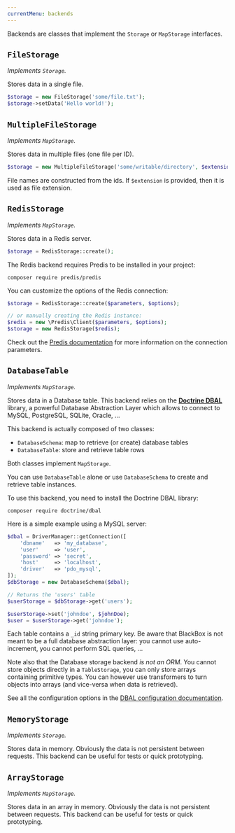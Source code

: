 ```yaml
---
currentMenu: backends
---
```


Backends are classes that implement the `Storage` or `MapStorage` interfaces.

## `FileStorage`

*Implements `Storage`.*

Stores data in a single file.

```php
$storage = new FileStorage('some/file.txt');
$storage->setData('Hello world!');
```

## `MultipleFileStorage`

*Implements `MapStorage`.*

Stores data in multiple files (one file per ID).

```php
$storage = new MultipleFileStorage('some/writable/directory', $extension = 'txt');
```

File names are constructed from the ids. If `$extension` is provided, then it is used as file extension.

## `RedisStorage`

*Implements `MapStorage`.*

Stores data in a Redis server.

```php
$storage = RedisStorage::create();
```

The Redis backend requires Predis to be installed in your project:

```
composer require predis/predis
```

You can customize the options of the Redis connection:

```php
$storage = RedisStorage::create($parameters, $options);

// or manually creating the Redis instance:
$redis = new \Predis\Client($parameters, $options);
$storage = new RedisStorage($redis);
```

Check out the [Predis documentation](https://github.com/nrk/predis) for more information on the connection parameters.

## `DatabaseTable`

*Implements `MapStorage`.*

Stores data in a Database table. This backend relies on the [**Doctrine DBAL**](http://docs.doctrine-project.org/projects/doctrine-dbal/en/latest/) library, a powerful Database Abstraction Layer which allows to connect to MySQL, PostgreSQL, SQLite, Oracle, …

This backend is actually composed of two classes:

- `DatabaseSchema`: map to retrieve (or create) database tables
- `DatabaseTable`: store and retrieve table rows

Both classes implement `MapStorage`.

You can use `DatabaseTable` alone or use `DatabaseSchema` to create and retrieve table instances.

To use this backend, you need to install the Doctrine DBAL library:

```
composer require doctrine/dbal
```

Here is a simple example using a MySQL server:

```php
$dbal = DriverManager::getConnection([
    'dbname'   => 'my_database',
    'user'     => 'user',
    'password' => 'secret',
    'host'     => 'localhost',
    'driver'   => 'pdo_mysql',
]);
$dbStorage = new DatabaseSchema($dbal);

// Returns the 'users' table
$userStorage = $dbStorage->get('users');

$userStorage->set('johndoe', $johnDoe);
$user = $userStorage->get('johndoe');
```

Each table contains a `_id` string primary key. Be aware that BlackBox is not meant to be a full database abstraction layer: you cannot use auto-increment, you cannot perform SQL queries, …

Note also that the Database storage backend *is not an ORM*. You cannot store objects directly in a `TableStorage`, you can only store arrays containing primitive types. You can however use transformers to turn objects into arrays (and vice-versa when data is retrieved).

See all the configuration options in the [DBAL configuration documentation](http://docs.doctrine-project.org/projects/doctrine-dbal/en/latest/reference/configuration.html).

## `MemoryStorage`

*Implements `Storage`.*

Stores data in memory. Obviously the data is not persistent between requests.
This backend can be useful for tests or quick prototyping.

## `ArrayStorage`

*Implements `MapStorage`.*

Stores data in an array in memory. Obviously the data is not persistent between requests.
This backend can be useful for tests or quick prototyping.
